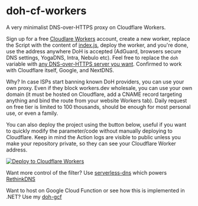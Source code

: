 # doh-cf-workers
A very minimalist DNS-over-HTTPS proxy on Cloudflare Workers.

Sign up for a free [Cloudlare Workers](https://workers.cloudflare.com/) account, create a new worker, replace the Script with the content of [index.js](/index.js), deploy the worker, and you're done, use the address anywhere DoH is accepted (AdGuard, browsers secure DNS settings, YogaDNS, Intra, Nebulo etc). Feel free to replace the `doh` variable with [any DNS-over-HTTPS server you want](https://github.com/curl/curl/wiki/DNS-over-HTTPS). Confirmed to work with Cloudflare itself, Google, and NextDNS.

Why? In case ISPs start banning known DoH providers, you can use your own proxy. Even if they block workers.dev wholesale, you can use your own domain (it must be hosted on Cloudflare, add a CNAME record targeting anything and bind the route from your website Workers tab). Daily request on free tier is limited to 100 thousands, should be enough for most personal use, or even a family.

You can also deploy the project using the button below, useful if you want to quickly modify the parameter/code without manually deploying to Cloudflare. Keep in mind the Action logs are visible to public unless you make your repository private, so they can see your Cloudflare Worker address.

[![Deploy to Cloudflare Workers](https://deploy.workers.cloudflare.com/button)](https://deploy.workers.cloudflare.com/?url=https://github.com/tina-hello/doh-cf-workers)

Want more control of the filter? Use [serverless-dns](https://github.com/serverless-dns/serverless-dns) which powers [RethinkDNS](https://rethinkdns.com/)

Want to host on Google Cloud Function or see how this is implemented in .NET? Use my [doh-gcf](https://github.com/tina-hello/doh-gcf)
